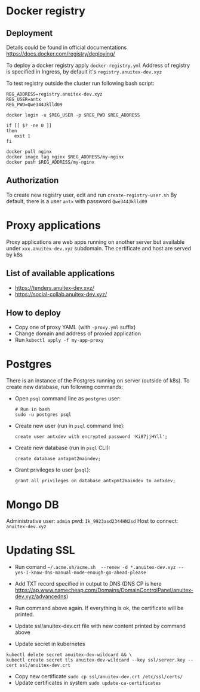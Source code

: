 # Docker registry

## Deployment

Details could be found in official documentations https://docs.docker.com/registry/deploying/

To deploy a docker registry apply `docker-registry.yml`
Address of registry is specified in Ingress, by default it's `registry.anuitex-dev.xyz`

To test registry outside the cluster run following bash script:

```
REG_ADDRESS=registry.anuitex-dev.xyz
REG_USER=antx
REG_PWD=Qwe344Jklld09

docker login -u $REG_USER -p $REG_PWD $REG_ADDRESS

if [[ $? -ne 0 ]]
then
   exit 1
fi

docker pull nginx
docker image tag nginx $REG_ADDRESS/my-nginx
docker push $REG_ADDRESS/my-nginx
```

## Authorization

To create new registry user, edit and run `create-registry-user.sh`
By default, there is a user `antx` with password `Qwe344Jklld09`

# Proxy applications

Proxy applications are web apps running on another server but available under `xxx.anuitex-dev.xyz` subdomain.
The certificate and host are served by k8s

## List of available applications
 - https://tenders.anuitex-dev.xyz/
 - https://social-collab.anuitex-dev.xyz/

## How to deploy
- Copy one of proxy YAML (with `-proxy.yml` suffix)
- Change domain and address of proxied application
- Run `kubectl apply -f my-app-proxy`

# Postgres

There is an instance of the Postgres running on server (outside of k8s).
To create new database, run following commands:

- Open `psql` command line as `postgres` user:
  ```
  # Run in bash
  sudo -u postgres psql
  ```

- Create new user (run in `psql` command line):
  ```
  create user antxdev with encrypted password 'Ki87jjHYll';
  ```
- Create new database (run in `psql` CLI):
  ```
  create database antxpmt2maindev;
  ```
- Grant privileges to user (`psql`):
  ```
  grant all privileges on database antxpmt2maindev to antxdev;
  ```

# Mongo DB

Administrative user: `admin` pwd: `Ik_9923asd2344HN2sd`
Host to connect: `anuitex-dev.xyz`

# Updating SSL

* Run comand
 `~/.acme.sh/acme.sh  --renew -d *.anuitex-dev.xyz --yes-I-know-dns-manual-mode-enough-go-ahead-please`

* Add TXT record specified in output to DNS (DNS CP is here https://ap.www.namecheap.com/Domains/DomainControlPanel/anuitex-dev.xyz/advancedns)
* Run command above again. If everything is ok, the certificate will be printed.
* Update ssl/anuitex-dev.crt file with new content printed by command above
* Update secret in kubernetes

```
kubectl delete secret anuitex-dev-wildcard && \
kubectl create secret tls anuitex-dev-wildcard --key ssl/server.key --cert ssl/anuitex-dev.crt
```
* Copy new certificate `sudo cp ssl/anuitex-dev.crt /etc/ssl/certs/`
* Update certificates in system `sudo update-ca-certificates`